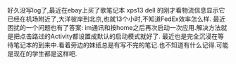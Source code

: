 好久没写log了,最近在ebay上买了歌笔记本 xps13 dell 的刚才看物流信息显示它已经在机场附近了,大洋彼岸到北京,也就13个小时,不知道FedEx效率怎么样.
最近困扰的一个问题也有了答案:
im通讯和按home之后再次启动一次应用.解决方法就是把点击路过的Activity都设置成默认的启动模式就好了.
最近也是完全沉浸在等待笔记本的到来中.看着旁边的妹纸总是有写不完的笔记.也不知道有什么记得.可能是现在的学生都是这样吧.
